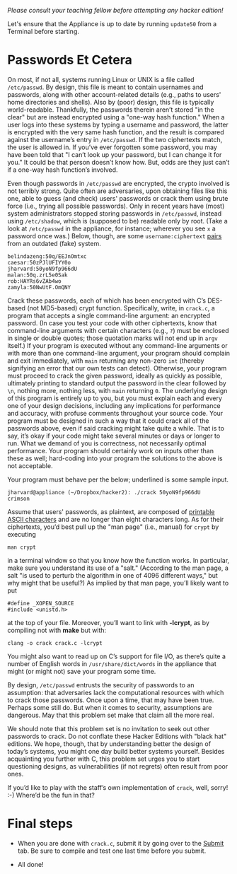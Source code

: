 *Please consult your teaching fellow before attempting any hacker edition!*

Let's ensure that the Appliance is up to date by running `update50` from a Terminal before starting.


# Passwords Et Cetera

On most, if not all, systems running Linux or UNIX is a file called `/etc/passwd`. By design, this file is meant to contain usernames and passwords, along with other account-related details (e.g., paths to users' home directories and shells). Also by (poor) design, this file is typically world-readable. Thankfully, the passwords therein aren’t stored "in the clear" but are instead encrypted using a "one-way hash function." When a user logs into these systems by typing a username and password, the latter is encrypted with the very same hash function, and the result is compared against the username’s entry in `/etc/passwd`. If the two ciphertexts match, the user is allowed in. If you’ve ever forgotten some password, you may have been told that "I can’t look up your password, but I can change it for you." It could be that person doesn’t know how. But, odds are they just can’t if a one-way hash function’s involved.

Even though passwords in `/etc/passwd` are encrypted, the crypto involved is not terribly strong. Quite often are adversaries, upon obtaining files like this one, able to guess (and check) users' passwords or crack them using brute force (i.e., trying all possible passwords). Only in recent years have (most) system administrators stopped storing passwords in `/etc/passwd`, instead using `/etc/shadow`, which is (supposed to be) readable only by root. (Take a look at `/etc/passwd` in the appliance, for instance; wherever you see `x` a password once was.) Below, though, are some `username:ciphertext` [pairs](passwd) from an outdated (fake) system.

	belindazeng:50q/EEJnOmtxc
	caesar:50zPJlUFIYY0o
	jharvard:50yoN9fp966dU
	malan:50q.zrL5e0Sak
	rob:HAYRs6vZAb4wo
	zamyla:50NwUtF.OmQNY

Crack these passwords, each of which has been encrypted with C’s DES-based (not MD5-based) crypt function. Specifically, write, in `crack.c`, a program that accepts a single command-line argument: an encrypted password. (In case you test your code with other ciphertexts, know that command-line arguments with certain characters (e.g., `?`) must be enclosed in single or double quotes; those quotation marks will not end up in `argv` itself.) If your program is executed without any command-line arguments or with more than one command-line argument, your program should complain and exit immediately, with `main` returning any non-zero `int` (thereby signifying an error that our own tests can detect). Otherwise, your program must proceed to crack the given password, ideally as quickly as possible, ultimately printing to standard output the password in the clear followed by `\n`, nothing more, nothing less, with `main` returning `0`. The underlying design of this program is entirely up to you, but you must explain each and every one of your design decisions, including any implications for performance and accuracy, with profuse comments throughout your source code. Your program must be designed in such a way that it could crack all of the passwords above, even if said cracking might take quite a while. That is to say, it’s okay if your code might take several minutes or days or longer to run. What we demand of you is correctness, not necessarily optimal performance. Your program should certainly work on inputs other than these as well; hard-coding into your program the solutions to the above is not acceptable.

Your program must behave per the below; underlined is some sample input.

	jharvard@appliance (~/Dropbox/hacker2): ./crack 50yoN9fp966dU
	crimson

Assume that users' passwords, as plaintext, are composed of [printable ASCII characters](http://en.wikipedia.org/wiki/ASCII#ASCII_printable_characters) and are no longer than eight characters long. As for their ciphertexts, you’d best pull up the "man page" (i.e., manual) for `crypt` by executing

	man crypt

in a terminal window so that you know how the function works. In particular, make sure you understand its use of a "salt." (According to the man page, a salt "is used to perturb the algorithm in one of 4096 different ways," but why might that be useful?) As implied by that man page, you’ll likely want to put

	#define _XOPEN_SOURCE
	#include <unistd.h>

at the top of your file. Moreover, you’ll want to link with **-lcrypt**, as by compiling not with **make** but with:

	clang -o crack crack.c -lcrypt

You might also want to read up on C’s support for file I/O, as there’s quite a number of English words in `/usr/share/dict/words` in the appliance that might (or might not) save your program some time.

By design, `/etc/passwd` entrusts the security of passwords to an assumption: that adversaries lack the computational resources with which to crack those passwords. Once upon a time, that may have been true. Perhaps some still do. But when it comes to security, assumptions are dangerous. May that this problem set make that claim all the more real.

We should note that this problem set is no invitation to seek out other passwords to crack. Do not conflate these Hacker Editions with "black hat" editions. We hope, though, that by understanding better the design of today’s systems, you might one day build better systems yourself. Besides acquainting you further with C, this problem set urges you to start questioning designs, as vulnerabilities (if not regrets) often result from poor ones.

If you’d like to play with the staff’s own implementation of `crack`, well, sorry! :-) Where’d be the fun in that?


# Final steps

* When you are done with `crack.c`, submit it by going over to the [Submit](#submit) tab. Be sure to compile and test one last time before you submit.

* All done!
